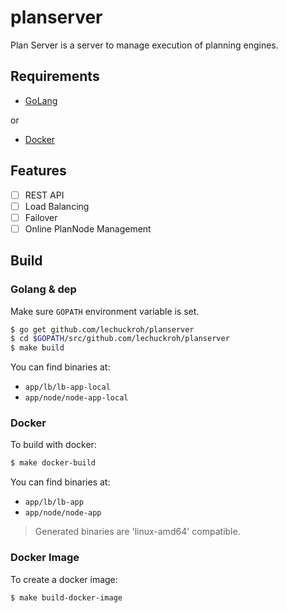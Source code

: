 # planserver
Plan Server is a server to manage execution of planning engines.

## Requirements
* [GoLang](https://golang.org/)

or

* [Docker](https://www.docker.com/)

## Features

- [ ] REST API
- [ ] Load Balancing 
- [ ] Failover
- [ ] Online PlanNode Management

## Build

### Golang & dep
Make sure `GOPATH` environment variable is set.
```bash
$ go get github.com/lechuckroh/planserver
$ cd $GOPATH/src/github.com/lechuckroh/planserver
$ make build
```

You can find binaries at:
* `app/lb/lb-app-local`
* `app/node/node-app-local`

### Docker
To build with docker:
```bash
$ make docker-build
```

You can find binaries at:
* `app/lb/lb-app`
* `app/node/node-app`

> Generated binaries are 'linux-amd64' compatible.

### Docker Image
To create a docker image:
```bash
$ make build-docker-image
```
